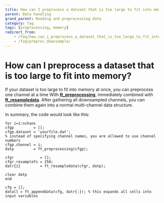 ```yaml
---
title: How can I preprocess a dataset that is too large to fit into memory?
parent: Data handling
grand_parent: Reading and preprocessing data
category: faq
tags: [preprocessing, memory]
redirect_from:
    - /faq/how_can_i_preprocess_a_dataset_that_is_too_large_to_fit_into_memory/
    - /faq/preproc_downsample/
---
```


# How can I preprocess a dataset that is too large to fit into memory?

If your dataset is too large to fit into memory at once, you can preprocess one channel at a time With **[ft_preprocessing](/reference/ft_preprocessing)**, immediately combined with **[ft_resampledata](/reference/ft_resampledata)**. After gathering all downsampled channels, you can combine them again into a normal multi-channel data structure.

In summary, the code would look like this:

    for i=1:nchans
    cfgp         = [];
    cfgp.dataset = 'yourfile.dat';
    % instead of specifying channel names, you are allowed to use channel numbers
    cfgp.channel = i;
    datp         = ft_preprocessing(cfgp);

    cfgr            = [];
    cfgr.resamplefs = 250;
    datr{i}         = ft_resampledata(cfgr, datp);

    clear datp
    end

    cfg = [];
    datall = ft_appenddata(cfg, datr{:}); % this expands all cells into input variables
